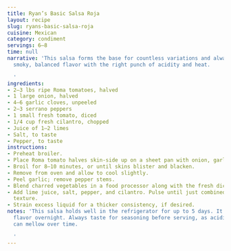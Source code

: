 ```yaml
---
title: Ryan’s Basic Salsa Roja
layout: recipe
slug: ryans-basic-salsa-roja
cuisine: Mexican
category: condiment
servings: 6–8
time: null
narrative: 'This salsa forms the base for countless variations and always delivers
  smoky, balanced flavor with the right punch of acidity and heat.

  '
ingredients:
- 2–3 lbs ripe Roma tomatoes, halved
- 1 large onion, halved
- 4–6 garlic cloves, unpeeled
- 2–3 serrano peppers
- 1 small fresh tomato, diced
- 1/4 cup fresh cilantro, chopped
- Juice of 1–2 limes
- Salt, to taste
- Pepper, to taste
instructions:
- Preheat broiler.
- Place Roma tomato halves skin-side up on a sheet pan with onion, garlic, and peppers.
- Broil for 8–10 minutes, or until skins blister and blacken.
- Remove from oven and allow to cool slightly.
- Peel garlic; remove pepper stems.
- Blend charred vegetables in a food processor along with the fresh diced tomato.
- Add lime juice, salt, pepper, and cilantro. Pulse until just combined, leaving some
  texture.
- Strain excess liquid for a thicker consistency, if desired.
notes: 'This salsa holds well in the refrigerator for up to 5 days. It improves in
  flavor overnight. Always taste for seasoning before serving, as acidity and heat
  can mellow over time.

  '
---
```

